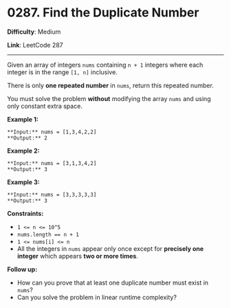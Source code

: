 # 0287. Find the Duplicate Number

**Difficulty**: Medium

**Link**: LeetCode 287

---

Given an array of integers `nums` containing `n + 1` integers where each integer is in the range `[1, n]` inclusive.

There is only **one repeated number** in `nums`, return this repeated number.

You must solve the problem **without** modifying the array `nums` and using only constant extra space.

**Example 1:**

    **Input:** nums = [1,3,4,2,2]
    **Output:** 2

**Example 2:**

    **Input:** nums = [3,1,3,4,2]
    **Output:** 3

**Example 3:**

    **Input:** nums = [3,3,3,3,3]
    **Output:** 3

**Constraints:**

* `1 <= n <= 10^5`
* `nums.length == n + 1`
* `1 <= nums[i] <= n`
* All the integers in `nums` appear only once except for **precisely one integer** which appears **two or more times**.

**Follow up:**

* How can you prove that at least one duplicate number must exist in `nums`?
* Can you solve the problem in linear runtime complexity?
